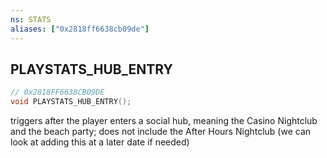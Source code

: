 ```yaml
---
ns: STATS
aliases: ["0x2818ff6638cb09de"]
---
```

## PLAYSTATS_HUB_ENTRY

```c
// 0x2818FF6638CB09DE
void PLAYSTATS_HUB_ENTRY();
```

triggers after the player enters a social hub, meaning the Casino Nightclub and the beach party; does not include the After Hours Nightclub (we can look at adding this at a later date if needed)

